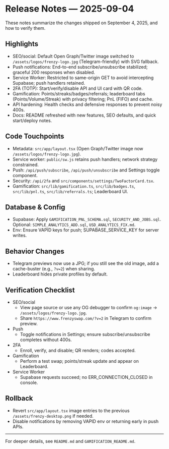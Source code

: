 # Release Notes — 2025-09-04

These notes summarize the changes shipped on September 4, 2025, and how to verify them.

## Highlights
- SEO/social: Default Open Graph/Twitter image switched to `/assets/logos/frenzy-logo.jpg` (Telegram-friendly) with SVG fallback.
- Push notifications: End-to-end subscribe/unsubscribe stabilized; graceful 200 responses when disabled.
- Service Worker: Restricted to same-origin GET to avoid intercepting Supabase; push handlers retained.
- 2FA (TOTP): Start/verify/disable API and UI card with QR code.
- Gamification: Points/streaks/badges/referrals; leaderboard tabs (Points/Volume/Streak) with privacy filtering; PnL (FIFO) and cache.
- API hardening: Health checks and defensive responses to prevent noisy 400s.
- Docs: README refreshed with new features, SEO defaults, and quick start/deploy notes.

## Code Touchpoints
- Metadata: `src/app/layout.tsx` (Open Graph/Twitter image now `/assets/logos/frenzy-logo.jpg`).
- Service worker: `public/sw.js` retains push handlers; network strategy constrained.
- Push: `/api/push/subscribe`, `/api/push/unsubscribe` and Settings toggle component.
- Security: `/api/2fa` and `src/components/settings/TwoFactorCard.tsx`.
- Gamification: `src/lib/gamification.ts`, `src/lib/badges.ts`, `src/lib/pnl.ts`, `src/lib/referrals.ts`; Leaderboard UI.

## Database & Config
- Supabase: Apply `GAMIFICATION_PNL_SCHEMA.sql`, `SECURITY_AND_JOBS.sql`. Optional: `SIMPLE_ANALYTICS_ADD.sql`, `USD_ANALYTICS_FIX.md`.
- Env: Ensure VAPID keys for push; SUPABASE_SERVICE_KEY for server writes.

## Behavior Changes
- Telegram previews now use a JPG; if you still see the old image, add a cache-buster (e.g., `?v=2`) when sharing.
- Leaderboard hides private profiles by default.

## Verification Checklist
- SEO/social
  - View page source or use any OG debugger to confirm `og:image` → `/assets/logos/frenzy-logo.jpg`.
  - Share `https://www.frenzyswap.com/?v=2` in Telegram to confirm preview.
- Push
  - Toggle notifications in Settings; ensure subscribe/unsubscribe completes without 400s.
- 2FA
  - Enroll, verify, and disable; QR renders; codes accepted.
- Gamification
  - Perform a test swap; points/streak update and appear on Leaderboard.
- Service Worker
  - Supabase requests succeed; no ERR_CONNECTION_CLOSED in console.

## Rollback
- Revert `src/app/layout.tsx` image entries to the previous `/assets/frenzy-desktop.png` if needed.
- Disable notifications by removing VAPID env or returning early in push APIs.

---
For deeper details, see `README.md` and `GAMIFICATION_README.md`.
